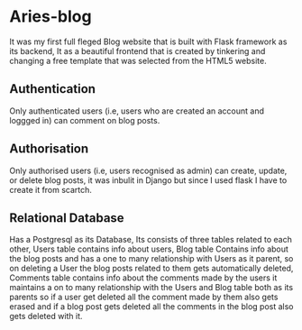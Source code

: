 # Aries-blog
It was my first full fleged Blog website that is built with Flask framework as its backend, It as a beautiful frontend that is created by tinkering and changing a free template that was selected from the HTML5 website.

## Authentication
Only authenticated users (i.e, users who are created an account and loggged in) can comment on blog posts.

## Authorisation
Only authorised users (i.e, users recognised as admin) can create, update, or delete blog posts, it was inbulit in Django but since I used flask I have to create it from scartch.

## Relational Database
Has a Postgresql as its Database, Its consists of three tables related to each other, Users table contains info about users, Blog table Contains info about the blog posts and has a one to many relationship with Users as it parent, so on deleting a User the blog posts related to them gets automatically deleted, Comments table contains info about the comments made by the users it maintains a on to many relationship with the Users and Blog table both as its parents so if a user get deleted all the comment made by them also gets erased and if a blog post gets deleted all the comments in the blog post also gets deleted with it.

